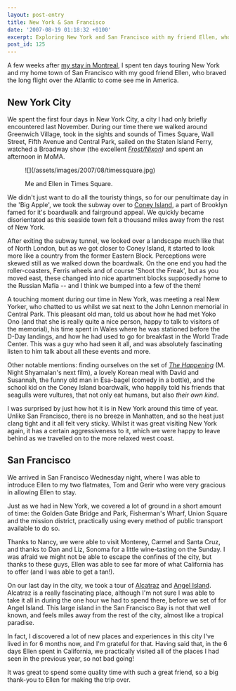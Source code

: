 ```yaml
---
layout: post-entry
title: New York & San Francisco
date: '2007-08-19 01:18:32 +0100'
excerpt: Exploring New York and San Francisco with my friend Ellen, who braved the long flight over the Atlantic to come and visit me in America.
post_id: 125
---
```

A few weeks after [my stay in Montreal][1], I spent ten days touring New York and my home town of San Francisco with my good friend Ellen, who braved the long flight over the Atlantic to come see me in America.

## New York City
We spent the first four days in New York City, a city I had only briefly encountered last November. During our time there we walked around Greenwich Village, took in the sights and sounds of Times Square, Wall Street, Fifth Avenue and Central Park, sailed on the Staten Island Ferry, watched a Broadway show (the excellent <cite>[Frost/Nixon][2])</cite> and spent an afternoon in MoMA.

<figure>
    ![](/assets/images/2007/08/timessquare.jpg)
    <figcaption>
        <p>Me and Ellen in Times Square.</p>
    </figcaption>
</figure>

We didn't just want to do all the touristy things, so for our penultimate day in the 'Big Apple', we took the subway over to [Coney Island][3], a part of Brooklyn famed for it's boardwalk and fairground appeal. We quickly became disorientated as this seaside town felt a thousand miles away from the rest of New York.

After exiting the subway tunnel, we looked over a landscape much like that of North London, but as we got closer to Coney Island, it started to look more like a country from the former Eastern Block. Perceptions were skewed still as we walked down the boardwalk. On the one end you had the roller-coasters, Ferris wheels and of course 'Shoot the Freak', but as you moved east, these changed into nice apartment blocks supposedly home to the Russian Mafia -- and I think we bumped into a few of the them!

A touching moment during our time in New York, was meeting a real New Yorker, who chatted to us whilst we sat next to the John Lennon memorial in Central Park. This pleasant old man, told us about how he had met Yoko Ono (and that she is really quite a nice person, happy to talk to visitors of the memorial), his time spent in Wales where he was stationed before the D-Day landings, and how he had used to go for breakfast in the World Trade Center. This was a guy who had seen it all, and was absolutely fascinating listen to him talk about all these events and more.

Other notable mentions: finding ourselves on the set of <cite>[The Happening][4]</cite> (M. Night Shyamalan's next film), a lovely Korean meal with David and Susannah, the funny old man in Esa-bagel (comedy in a bottle), and the school kid on the Coney Island boardwalk, who happily told his friends that seagulls were vultures, that not only eat humans, but also *their own kind*.

I was surprised by just how hot it is in New York around this time of year. Unlike San Francisco, there is no breeze in Manhatten, and so the heat just clang tight and it all felt very sticky. Whilst it was great visiting New York again, it has a certain aggressiveness to it, which we were happy to leave behind as we travelled on to the more relaxed west coast.

## San Francisco
We arrived in San Francisco Wednesday night, where I was able to introduce Ellen to my two flatmates, Tom and Gerir who were very gracious in allowing Ellen to stay.

Just as we had in New York, we covered a lot of ground in a short amount of time: the Golden Gate Bridge and Park, Fisherman's Wharf, Union Square and the mission district, practically using every method of public transport available to do so.

Thanks to Nancy, we were able to visit Monterey, Carmel and Santa Cruz, and thanks to Dan and Liz, Sonoma for a little wine-tasting on the Sunday. I was afraid we might not be able to escape the confines of the city, but thanks to these guys, Ellen was able to see far more of what California has to offer (and I was able to get a tan!).

On our last day in the city, we took a tour of [Alcatraz][5] and [Angel Island][6]. Alcatraz is a really fascinating place, although I'm not sure I was able to take it all in during the one hour we had to spend there, before we set of for Angel Island. This large island in the San Francisco Bay is not that well known, and feels miles away from the rest of the city, almost like a tropical paradise.

In fact, I discovered a lot of new places and experiences in this city I've lived in for 6 months now, and I'm grateful for that. Having said that, in the 6 days Ellen spent in California, we practically visited all of the places I had seen in the previous year, so not bad going!

It was great to spend some quality time with such a great friend, so a big thank-you to Ellen for making the trip over.

[1]: /2007/07/montreal/
[2]: http://www.frostnixononbroadway.com/
[3]: http://en.wikipedia.org/wiki/Coney_Island
[4]: http://www.imdb.com/title/tt0949731/
[5]: http://en.wikipedia.org/wiki/Alcatraz
[6]: http://en.wikipedia.org/wiki/Angel_Island%2C_California